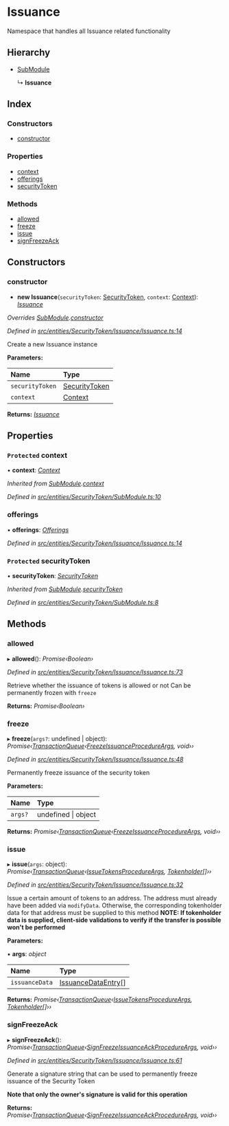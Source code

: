 # Issuance

Namespace that handles all Issuance related functionality

## Hierarchy

* [SubModule]()

  ↳ **Issuance**

## Index

### Constructors

* [constructor]()

### Properties

* [context]()
* [offerings]()
* [securityToken]()

### Methods

* [allowed]()
* [freeze]()
* [issue]()
* [signFreezeAck]()

## Constructors

### constructor

+ **new Issuance**\(`securityToken`: [SecurityToken](), `context`: [Context]()\): [_Issuance_]()

_Overrides_ [_SubModule_]()_._[_constructor_]()

_Defined in_ [_src/entities/SecurityToken/Issuance/Issuance.ts:14_](https://github.com/PolymathNetwork/polymath-sdk/blob/550676f/src/entities/SecurityToken/Issuance/Issuance.ts#L14)

Create a new Issuance instance

**Parameters:**

| Name | Type |
| :--- | :--- |
| `securityToken` | [SecurityToken]() |
| `context` | [Context]() |

**Returns:** [_Issuance_]()

## Properties

### `Protected` context

• **context**: [_Context_]()

_Inherited from_ [_SubModule_]()_._[_context_]()

_Defined in_ [_src/entities/SecurityToken/SubModule.ts:10_](https://github.com/PolymathNetwork/polymath-sdk/blob/550676f/src/entities/SecurityToken/SubModule.ts#L10)

### offerings

• **offerings**: [_Offerings_]()

_Defined in_ [_src/entities/SecurityToken/Issuance/Issuance.ts:14_](https://github.com/PolymathNetwork/polymath-sdk/blob/550676f/src/entities/SecurityToken/Issuance/Issuance.ts#L14)

### `Protected` securityToken

• **securityToken**: [_SecurityToken_]()

_Inherited from_ [_SubModule_]()_._[_securityToken_]()

_Defined in_ [_src/entities/SecurityToken/SubModule.ts:8_](https://github.com/PolymathNetwork/polymath-sdk/blob/550676f/src/entities/SecurityToken/SubModule.ts#L8)

## Methods

### allowed

▸ **allowed**\(\): _Promise‹Boolean›_

_Defined in_ [_src/entities/SecurityToken/Issuance/Issuance.ts:73_](https://github.com/PolymathNetwork/polymath-sdk/blob/550676f/src/entities/SecurityToken/Issuance/Issuance.ts#L73)

Retrieve whether the issuance of tokens is allowed or not Can be permanently frozen with `freeze`

**Returns:** _Promise‹Boolean›_

### freeze

▸ **freeze**\(`args?`: undefined \| object\): _Promise‹_[_TransactionQueue_]()_‹_[_FreezeIssuanceProcedureArgs_]()_, void››_

_Defined in_ [_src/entities/SecurityToken/Issuance/Issuance.ts:48_](https://github.com/PolymathNetwork/polymath-sdk/blob/550676f/src/entities/SecurityToken/Issuance/Issuance.ts#L48)

Permanently freeze issuance of the security token

**Parameters:**

| Name | Type |
| :--- | :--- |
| `args?` | undefined \| object |

**Returns:** _Promise‹_[_TransactionQueue_]()_‹_[_FreezeIssuanceProcedureArgs_]()_, void››_

### issue

▸ **issue**\(`args`: object\): _Promise‹_[_TransactionQueue_]()_‹_[_IssueTokensProcedureArgs_]()_,_ [_Tokenholder_]()_\[\]››_

_Defined in_ [_src/entities/SecurityToken/Issuance/Issuance.ts:32_](https://github.com/PolymathNetwork/polymath-sdk/blob/550676f/src/entities/SecurityToken/Issuance/Issuance.ts#L32)

Issue a certain amount of tokens to an address. The address must already have been added via `modifyData`. Otherwise, the corresponding tokenholder data for that address must be supplied to this method **NOTE: If tokenholder data is supplied, client-side validations to verify if the transfer is possible won't be performed**

**Parameters:**

▪ **args**: _object_

| Name | Type |
| :--- | :--- |
| `issuanceData` | [IssuanceDataEntry]()\[\] |

**Returns:** _Promise‹_[_TransactionQueue_]()_‹_[_IssueTokensProcedureArgs_]()_,_ [_Tokenholder_]()_\[\]››_

### signFreezeAck

▸ **signFreezeAck**\(\): _Promise‹_[_TransactionQueue_]()_‹_[_SignFreezeIssuanceAckProcedureArgs_]()_, void››_

_Defined in_ [_src/entities/SecurityToken/Issuance/Issuance.ts:61_](https://github.com/PolymathNetwork/polymath-sdk/blob/550676f/src/entities/SecurityToken/Issuance/Issuance.ts#L61)

Generate a signature string that can be used to permanently freeze issuance of the Security Token

**Note that only the owner's signature is valid for this operation**

**Returns:** _Promise‹_[_TransactionQueue_]()_‹_[_SignFreezeIssuanceAckProcedureArgs_]()_, void››_

